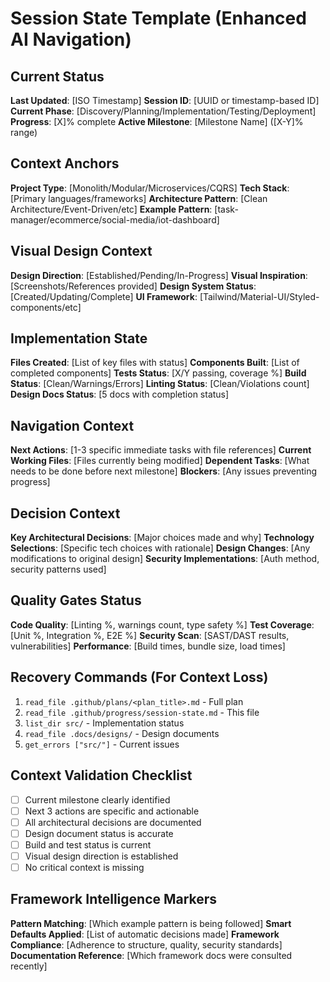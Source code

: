 # Session State Template (Enhanced AI Navigation)

## Current Status

**Last Updated**: [ISO Timestamp]
**Session ID**: [UUID or timestamp-based ID]
**Current Phase**: [Discovery/Planning/Implementation/Testing/Deployment]
**Progress**: [X]% complete
**Active Milestone**: [Milestone Name] ([X-Y]% range)

## Context Anchors

**Project Type**: [Monolith/Modular/Microservices/CQRS]
**Tech Stack**: [Primary languages/frameworks]
**Architecture Pattern**: [Clean Architecture/Event-Driven/etc]
**Example Pattern**: [task-manager/ecommerce/social-media/iot-dashboard]

## Visual Design Context

**Design Direction**: [Established/Pending/In-Progress]
**Visual Inspiration**: [Screenshots/References provided]
**Design System Status**: [Created/Updating/Complete]
**UI Framework**: [Tailwind/Material-UI/Styled-components/etc]

## Implementation State

**Files Created**: [List of key files with status]
**Components Built**: [List of completed components]
**Tests Status**: [X/Y passing, coverage %]
**Build Status**: [Clean/Warnings/Errors]
**Linting Status**: [Clean/Violations count]
**Design Docs Status**: [5 docs with completion status]

## Navigation Context

**Next Actions**: [1-3 specific immediate tasks with file references]
**Current Working Files**: [Files currently being modified]
**Dependent Tasks**: [What needs to be done before next milestone]
**Blockers**: [Any issues preventing progress]

## Decision Context

**Key Architectural Decisions**: [Major choices made and why]
**Technology Selections**: [Specific tech choices with rationale]
**Design Changes**: [Any modifications to original design]
**Security Implementations**: [Auth method, security patterns used]

## Quality Gates Status

**Code Quality**: [Linting %, warnings count, type safety %]
**Test Coverage**: [Unit %, Integration %, E2E %]
**Security Scan**: [SAST/DAST results, vulnerabilities]
**Performance**: [Build times, bundle size, load times]

## Recovery Commands (For Context Loss)

1. `read_file .github/plans/<plan_title>.md` - Full plan
2. `read_file .github/progress/session-state.md` - This file
3. `list_dir src/` - Implementation status
4. `read_file .docs/designs/` - Design documents
5. `get_errors ["src/"]` - Current issues

## Context Validation Checklist

- [ ] Current milestone clearly identified
- [ ] Next 3 actions are specific and actionable
- [ ] All architectural decisions are documented
- [ ] Design document status is accurate
- [ ] Build and test status is current
- [ ] Visual design direction is established
- [ ] No critical context is missing

## Framework Intelligence Markers

**Pattern Matching**: [Which example pattern is being followed]
**Smart Defaults Applied**: [List of automatic decisions made]
**Framework Compliance**: [Adherence to structure, quality, security standards]
**Documentation Reference**: [Which framework docs were consulted recently]
